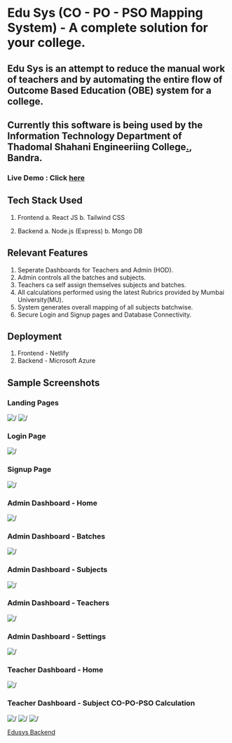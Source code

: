 # Edu Sys (CO - PO - PSO Mapping System) - A complete solution for your college.

## Edu Sys is an attempt to reduce the manual work of teachers and by automating the entire flow of Outcome Based Education (OBE) system for a college.

## Currently this software is being used by the Information Technology Department of Thadomal Shahani Engineeriing College[.](https://tsec.edu/), Bandra.


### Live Demo : Click [here](https://edusys-tsec.netlify.app/)

## Tech Stack Used

1. Frontend
    a. React JS
    b. Tailwind CSS

2. Backend
    a. Node.js (Express)
    b. Mongo DB


## Relevant Features

1. Seperate Dashboards for Teachers and Admin (HOD).
2. Admin controls all the batches and subjects.
3. Teachers ca self assign themselves subjects and batches.
4. All calculations performed using the latest Rubrics provided by Mumbai University(MU).
5. System generates overall mapping of all subjects batchwise.
6. Secure Login and Signup pages and Database Connectivity.

## Deployment

1. Frontend - Netlify
2. Backend - Microsoft Azure

## Sample Screenshots

### Landing Pages
<img src="./Edusys/Landing Page.png" alt="/">
<img src="./Edusys/Landing Page(2).png" alt="/">

### Login Page
<img src="./Edusys/Login Page.png" alt="/">

### Signup Page
<img src="./Edusys/Signup Page.png" alt="/">

### Admin Dashboard - Home
<img src="./Edusys/Admin Dashboard.png" alt="/">

### Admin Dashboard - Batches
<img src="./Edusys/Batches.png" alt="/">

### Admin Dashboard - Subjects
<img src="./Edusys/Subjects.png" alt="/">

### Admin Dashboard - Teachers
<img src="./Edusys/Teachers.png" alt="/">

### Admin Dashboard - Settings
<img src="./Edusys/Settings.png" alt="/">

### Teacher Dashboard - Home
<img src="./Edusys/Teacher Dashboard.png" alt="/">

### Teacher Dashboard - Subject CO-PO-PSO Calculation
<img src="./Edusys/Calculation Page(1).png" alt="/">
<img src="./Edusys/Calculation Page.png" alt="/">
<img src="./Edusys/Calculation Page(2).png" alt="/">




[Edusys Backend](https://github.com/Archit1706/EduSys-Backend)
